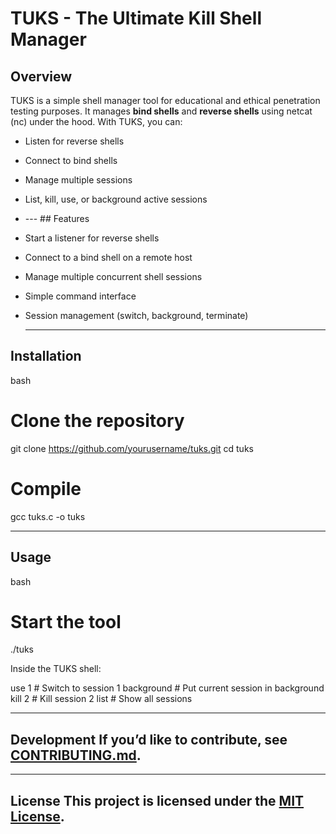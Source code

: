 # TUKS - The Ultimate Kill Shell Manager 
## Overview 
TUKS is a simple shell manager tool for educational and ethical penetration testing purposes. It manages **bind shells** and **reverse shells** using netcat (nc) under the hood. With TUKS, you can: 

* Listen for reverse shells
* Connect to bind shells
* Manage multiple sessions
* List, kill, use, or background active sessions


* --- ## Features
* Start a listener for reverse shells
* Connect to a bind shell on a remote host
* Manage multiple concurrent shell sessions
* Simple command interface
* Session management (switch, background, terminate)


  ---
 ## Installation
bash
# Clone the repository
git clone https://github.com/yourusername/tuks.git
cd tuks

# Compile
gcc tuks.c -o tuks


--- 

## Usage

bash
# Start the tool
./tuks

Inside the TUKS shell:

use 1         # Switch to session 1
background    # Put current session in background
kill 2        # Kill session 2
list          # Show all sessions

---

## Development If you’d like to contribute, see [CONTRIBUTING.md](CONTRIBUTING.md). 

--- 

## License This project is licensed under the [MIT License](LICENSE). 
